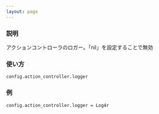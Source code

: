 ```yaml
---
layout: page
---
```

### 説明
アクションコントローラのロガー。「nil」を設定することで無効

### 使い方
    config.action_controller.logger

### 例
    config.action_controller.logger = Log4r